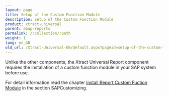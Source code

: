 ```yaml
---
layout: page
title: Setup of the Custom Function Module
description: Setup of the Custom Function Module
product: xtract-universal
parent: abap-reports
permalink: /:collection/:path
weight: 1
lang: en_GB
old_url: /Xtract-Universal-EN/default.aspx?pageid=setup-of-the-custom-function-module
---
```


Unlike the other components, the Xtract Universal Report component requires the installation of a custom function module in your SAP system before use.

For detail information read the chapter [Install Report Custom Fuction Module](../sap-customizing/install-report-custom-function-module) in the section SAPCustomizing.